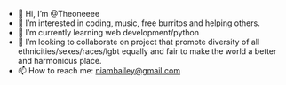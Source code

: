 - 👋 Hi, I’m @Theoneeee
- 👀 I’m interested in coding, music, free burritos and helping others.
- 🌱 I’m currently learning web development/python
- 💞️ I’m looking to collaborate on project that promote diversity of all ethnicities/sexes/races/lgbt equally 
and fair to make the world a better and harmonious place.
- 📫 How to reach me: niambailey@gmail.com

<!---
Theoneeee/Theoneeee is a ✨ special ✨ repository because its `README.md` (this file) appears on your GitHub profile.
You can click the Preview link to take a look at your changes.
--->
